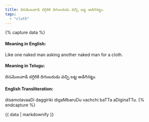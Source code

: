 ```yaml
---
title: దిసమొలవాడి దగ్గిరికి దిగంబరుడు వచ్చి బట్ట అడిగినట్టు.
tags:
  - "cloth"
---
```


{% capture data %}
#### Meaning in English:
Like one naked man asking another naked man for a cloth.

#### Meaning in Telugu:
దిసమొలవాడి దగ్గిరికి దిగంబరుడు వచ్చి బట్ట అడిగినట్టు.

#### English Transliteration:
disamolavaaDi daggiriki digaMbaruDu vachchi baTTa aDiginaTTu.
{% endcapture %}

{{ data | markdownify }}

